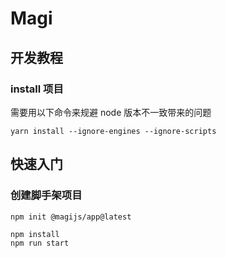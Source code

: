 # Magi

## 开发教程

### install 项目
需要用以下命令来规避 node 版本不一致带来的问题
```
yarn install --ignore-engines --ignore-scripts
```




## 快速入门

### 创建脚手架项目

```
npm init @magijs/app@latest
```

```
npm install
npm run start
```


